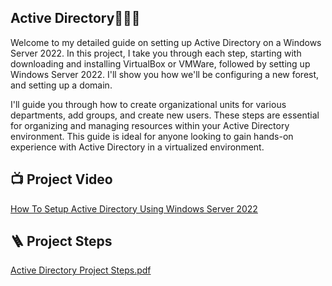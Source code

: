 <h2>Active Directory👨🏾‍💻 </h2>

Welcome to my detailed guide on setting up Active Directory on a Windows Server 2022. In this project, I take you through each step, starting with downloading and installing VirtualBox or VMWare, followed by setting up Windows Server 2022. I'll show you how we'll be configuring a new forest, and setting up a domain. 

I'll guide you through how to create organizational units for various departments, add groups, and create new users. These steps are essential for organizing and managing resources within your Active Directory environment. This guide is ideal for anyone looking to gain hands-on experience with Active Directory in a virtualized environment.


<h2>📺 Project Video</h2>

[How To Setup Active Directory Using Windows Server 2022](https://youtu.be/3OgfwAJQeE4)


<h2>🪜 Project Steps</h2>

[Active Directory Project Steps.pdf](https://github.com/OumarWane/Active-Directory-Project/blob/main/New%20Active%20Directory%20Project%20Steps.pdf)

